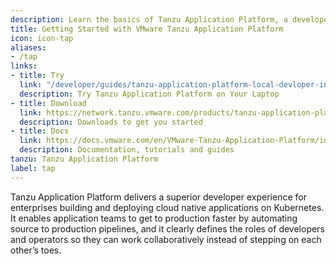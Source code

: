 ```yaml
---
description: Learn the basics of Tanzu Application Platform, a developer tool that enables users to quickly build and test applications.
title: Getting Started with VMware Tanzu Application Platform
icon: icon-tap
aliases:
- /tap
links:
- title: Try
  link: "/developer/guides/tanzu-application-platform-local-devloper-install"
  description: Try Tanzu Application Platform on Your Laptop
- title: Download
  link: https://network.tanzu.vmware.com/products/tanzu-application-platform/
  description: Downloads to get you started
- title: Docs
  link: https://docs.vmware.com/en/VMware-Tanzu-Application-Platform/index.html
  description: Documentation, tutorials and guides
tanzu: Tanzu Application Platform
label: tap
---
```


Tanzu Application Platform delivers a superior developer experience for enterprises building and deploying cloud native applications on Kubernetes. It enables application teams to get to production faster by automating source to production pipelines, and it clearly defines the roles of developers and operators so they can work collaboratively instead of stepping on each other’s toes.